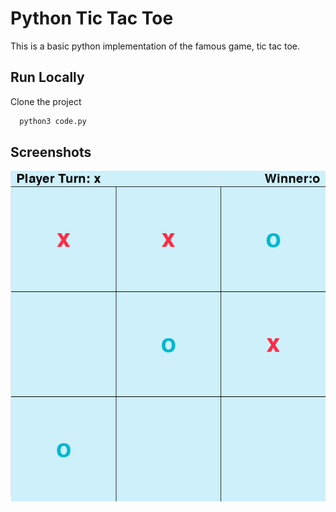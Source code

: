 # Python Tic Tac Toe

This is a basic python implementation of the famous game, tic tac toe.


## Run Locally

Clone the project

```bash
  python3 code.py
```


## Screenshots

![App Screenshot](https://github.com/KodinGuy08/python-tic-tac-toe/blob/main/thumbnail_1.png)
